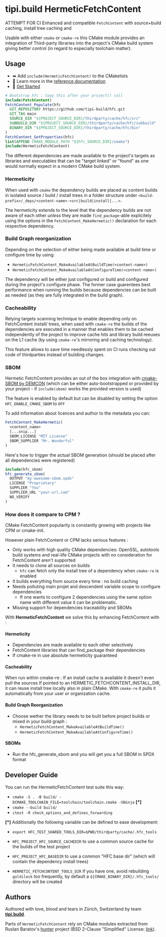 # tipi.build HermeticFetchContent
ATTEMPT FOR CI 
Enhanced and compatible `FetchContent` with source+build caching, install tree caching and  

Usable with either `cmake` or `cmake-re` this CMake module provides an 
integration of  Third-party libraries into the project's CMake build system 
giving better control (in regard to especially toolchain matter).

## Usage

* ➡ Add `include(HermeticFetchContent)` to the CMakelists
* 📘 Learn more in the [reference documentation](https://tipi-build.github.io/hfc/)
* 🚀 [Get Started](./example/get-started/)
```cmake
# Bootstrap hfc : Copy this after your project() call
include(FetchContent)
FetchContent_Populate(hfc
  GIT_REPOSITORY https://github.com/tipi-build/hfc.git
  GIT_TAG main
  SOURCE_DIR "${PROJECT_SOURCE_DIR}/thirdparty/cache/hfc/src"
  SUBBUILD_DIR "${PROJECT_SOURCE_DIR}/thirdparty/cache/hfc/subbuild"
  BINARY_DIR "${PROJECT_SOURCE_DIR}/thirdparty/cache/hfc/bin"
)
FetchContent_GetProperties(hfc)
list(APPEND CMAKE_MODULE_PATH "${hfc_SOURCE_DIR}/cmake")
include(HermeticFetchContent)
```

The different dependencies are made available to the project's targets as 
libraries and executables that can be "target linked" or "found" as one would 
normally expect in a modern CMake build system.

### Hermeticity

When used with `cmake` the dependency builds are placed as content builds in 
isolated source / build / install trees in a folder structure under
`<build-prefix>/_deps/<content-name>-<src|build|install|...>`.
 
The hermeticity extends to the level that the dependency builds are not aware
of each other *unless* they are made `find_package`-able explicitely using 
the options in the `FetchContent_MakeHermetic()` declaration for each
respective dependency.

### Build Graph reorganization

Depending on the selection of either being made available at build time or 
configure time by using:

  * `HermeticFetchContent_MakeAvailableAtBuildTime(<content-name>)`
  * `HermeticFetchContent_MakeAvailableAtConfigureTime(<content-name>)`

The dependency will be either just configured or build and configured during the
project's configure phase. The former case guarentees best performance when 
running the builds because dependencies can be built as needed (as they are 
fully integrated in the build graph).

### Cacheability

Relying targets scanning technique to enable depending only on FetchContent 
install/ trees, when used with `cmake-re` the builds of the dependencies are
executed in a manner that enables them to be cached independently of the project
to improve cache hits and library build reeuses on the L1 cache (by using
 `cmake-re`'s mirroring and caching technology).

This feature allows to save time needlessly spent on CI runs checking out code
of thirdparties instead of building changes.

### SBOM

Hermetic FetchContent provides an out of the box integration with 
[cmake-SBOM by DEMCON](https://github.com/DEMCON/cmake-sbom.git) (which can be 
either auto-bootstrapped or provided by your project - if `include(sbom)` works
the provided version is used)

The feature is enabled by default but can be disabled by setting the option
`HFC_ENABLE_CMAKE_SBOM` to `OFF`

To add information about licences and author to the metadata you can:

```cmake
FetchContent_MakeHermetic(
  <content_name>
  [...snip...]
  SBOM_LICENSE "MIT License"
  SBOM_SUPPLIER "Mr. Wonderful"
)
```

Here's how to trigger the actual SBOM generation (should be placed after all dependencies were registered)

```cmake
include(hfc_sbom)
hfc_generate_sbom(
  OUTPUT "my-awesome-sbom.spdx"
  LICENSE "Proprietary"
  SUPPLIER "You"
  SUPPLIER_URL "your-url.com"
  NO_VERIFY
)
```

### How does it compare to CPM ?
CMake FetchContent popularity is constantly growing with projects like CPM or cmake-init.

However plain FetchContent or CPM lacks serious features :
  - Only works with high quality CMake dependencies: OpenSSL, autotools build systems and real-life CMake projects with no consideration for FetchContent aren't supported
  - It needs to clone all sources on builds
    * `hfc` can fetch only the install tree of a dependency when `cmake-re` is enabled
  - It builds everything from source every time : no build caching
  - Needs polluting main projet and descendent variable scope to configure dependencies
    * If one wants to configure 2 dependencies using the same option name with different value it can be problematic.
  - Missing support for dependencies traceability and SBOMs

With **HermeticFetchContent** we solve this by enhancing FetchContent with :
#### Hermeticity
  - Dependencies are made available to each other selectively
  - FetchContent libraries that can find_package their dependencies
  - If cmake-re in use absolute hermeticity guaranteed

#### Cacheability
When run within cmake-re : If an install cache is available it doesn't even pull the sources
If pointed to an HERMETIC_FETCHCONTENT_INSTALL_DIR, it can reuse install tree locally also in plain CMake. With `cmake-re` it pulls it automatically from your user or organization cache. 

#### Build Graph Reorganization
  - Choose wether the library needs to be built before project builds or mixed in your build graph :
    - `HermeticFetchContent_MakeAvailableAtBuildTime()`
    - `HermeticFetchContent_MakeAvailableAtConfigureTime()`

#### SBOMs
  - Run the hfc_generate_sbom and you will get you a full SBOM in SPDX format

## Developer Guide

You can run the HermeticFetchContent test suite this way:

  * `cmake -S . -B build/ -DCMAKE_TOOLCHAIN_FILE=toolchain/toolchain.cmake -GNinja` **[*]** 
  * `cmake --build build/`
  * `ctest -R check_options_and_defines_forwarding`


**[*]** Additionally the following variable can be defined to ease development:

  * `export HFC_TEST_SHARED_TOOLS_DIR=$PWD/thirdparty/cache/.hfc_tools`

  * `HFC_PROJECT_HFC_SOURCE_CACHEDIR` to use a common source cache for the builds of the test project 
  * `HFC_PROJECT_HFC_BASEDIR` to use a common "HFC base dir" (which will contain the dependency install trees)
  * `HERMETIC_FETCHCONTENT_TOOLS_DIR` if you have one, avoid rebuilding `goldilock` too frequently, by default a `${CMAKE_BINARY_DIR}/.hfc_tools/` directory will be created

## Authors

Authored with love, blood and tears in Zürich, Switzerland by team **[tipi.build](https://tipi.build)**.

Parts of `HermeticFetchContent` rely on CMake modules extracted from Ruslan Baratov's [hunter](https://github.com/ruslo/hunter) project (BSD 2-Clause "Simplified" License: [link](https://github.com/ruslo/hunter/blob/master/LICENSE)).
